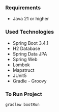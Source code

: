 ### Requirements

- Java 21 or higher

### Used Technologies

- Spring Boot 3.4.1
- H2 Database
- Spring Data JPA
- Spring Web
- Lombok
- Mapstruct
- JUnit5
- Gradle - Groovy

### To Run Project

`gradlew bootRun`